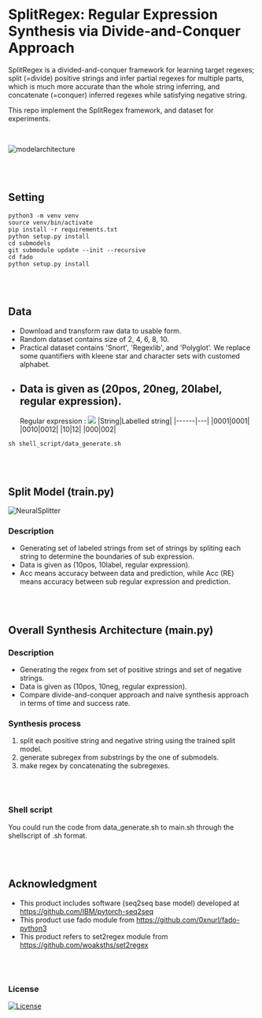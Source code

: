 # SplitRegex: Regular Expression Synthesis via Divide-and-Conquer Approach
SplitRegex is a divided-and-conquer framework for learning target regexes; split (=divide) positive strings and infer partial regexes for multiple
parts, which is much more accurate than the whole string inferring, and concatenate (=conquer) inferred regexes while satisfying negative string.

This repo implement the SplitRegex framework, and dataset for experiments.

<br>

![modelarchitecture](https://user-images.githubusercontent.com/64397574/156624601-fbb130d6-1dda-4275-93cc-4b0941d6da60.png)

<!--![modelarchitecrue](https://user-images.githubusercontent.com/64397574/128458956-751766c6-a8f9-4bdd-b7f9-269a5895d700.png)-->

<br> <br>

## Setting

```shell
python3 -m venv venv
source venv/bin/activate
pip install -r requirements.txt
python setup.py install
cd submodels  
git submodule update --init --recursive
cd fado
python setup.py install
```

<br> <br>

## Data
- Download and transform raw data to usable form. 
- Random dataset contains size of 2, 4, 6, 8, 10.
- Practical dataset contains 'Snort', 'Regexlib', and 'Polyglot'. We replace some quantifiers with kleene star and character sets with customed alphabet.
- Data is given as (20pos, 20neg, 20label, regular expression).
    -
    Regular expression : _<img src="https://render.githubusercontent.com/render/math?math=a^* b^? a">_
    |String|Labelled string|
    |------|---|
    |0001|0001|
    |0010|0012|
    |10|12|
    |000|002|

```
sh shell_script/data_generate.sh
```

<br> <br>


## Split Model (train.py)
![NeuralSplitter](https://user-images.githubusercontent.com/64397574/157478033-f8eb7b69-a86e-455d-9def-39d3d66fec72.png)
<br>
### Description
- Generating set of labeled strings from set of strings by spliting each string to determine the boundaries of sub expression.
- Data is given as (10pos, 10label, regular expression).
- Acc means accuracy between data and prediction, while Acc (RE) means accuracy between sub regular expression and prediction.




<br> <br>

## Overall Synthesis Architecture (main.py)

### Description
- Generating the regex from set of positive strings and set of negative strings.
- Data is given as (10pos, 10neg, regular expression).
- Compare divide-and-conquer approach and naive synthesis approach in terms of time and success rate.

### Synthesis process
1. split each positive string and negative string using the trained split model.
2. generate subregex from substrings by the one of submodels.
3. make regex by concatenating the subregexes.

<br> <br>



<!--### additional setting
in submodels/fado-python/cfg.py, change StringType to str-->

### Shell script 
You could run the code from data_generate.sh to main.sh through the shellscript of .sh format.


    
    

<br> <br>

## Acknowledgment
- This product includes software (seq2seq base model) developed at https://github.com/IBM/pytorch-seq2seq
- This product use fado module from https://github.com/0xnurl/fado-python3
- This product refers to set2regex module from https://github.com/woaksths/set2regex

<br> <br>

### License

[![License](https://img.shields.io/badge/License-Apache%202.0-blue.svg)](https://opensource.org/licenses/Apache-2.0)

